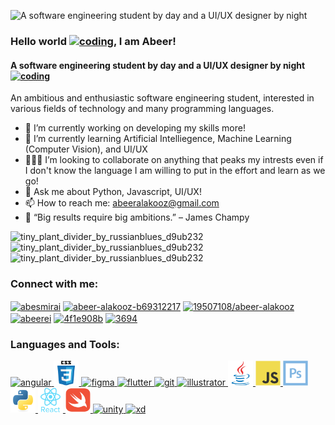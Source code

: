 ![A software engineering student by day and a UI/UX designer by night](https://user-images.githubusercontent.com/86795969/178088033-93921764-93df-4b90-98f5-8eb75da40a1b.png) 
### Hello world [<img src='https://user-images.githubusercontent.com/86795969/178086321-b7501b2d-8072-4aa0-aef8-430ca3505e0b.gif' alt='coding' height='25'>](1), I am Abeer!  
#### A software engineering student by day and a UI/UX designer by night [<img src='https://user-images.githubusercontent.com/86795969/178086244-4168540b-0734-4eb8-966d-6462690512f2.gif' alt='coding' height='30'>](1)

An ambitious and enthusiastic software engineering student, interested in various fields of technology and many programming languages. 

- 🔭 I’m currently working on developing my skills more! 
- 🌱 I’m currently learning Artificial Intelliegence, Machine Learning (Computer Vision), and UI/UX 
- 👩🏻‍💻 I’m looking to collaborate on anything that peaks my intrests even if I don't know the language I am willing to put in the effort and learn as we go! 
- 💬 Ask me about Python, Javascript, UI/UX!
- 📫 How to reach me: abeeralakooz@gmail.com 
- 📖 “Big results require big ambitions.” – James Champy

![tiny_plant_divider_by_russianblues_d9ub232](https://user-images.githubusercontent.com/86795969/178086449-51fcc493-0300-4c81-ab81-4807791ffec7.png)![tiny_plant_divider_by_russianblues_d9ub232](https://user-images.githubusercontent.com/86795969/178086454-2b82c38a-f039-43d3-a50c-0c71f1c8e6c4.png)![tiny_plant_divider_by_russianblues_d9ub232](https://user-images.githubusercontent.com/86795969/178086457-839cd837-c455-4128-89c6-716070068820.png)



<h3 align="left">Connect with me:</h3>
<p align="left">
<a href="https://twitter.com/abesmirai" target="blank"><img align="center" src="https://raw.githubusercontent.com/rahuldkjain/github-profile-readme-generator/master/src/images/icons/Social/twitter.svg" alt="abesmirai" height="30" width="40" /></a>
<a href="https://linkedin.com/in/abeer-alakooz-b69312217" target="blank"><img align="center" src="https://raw.githubusercontent.com/rahuldkjain/github-profile-readme-generator/master/src/images/icons/Social/linked-in-alt.svg" alt="abeer-alakooz-b69312217" height="30" width="40" /></a>
<a href="https://stackoverflow.com/users/19507108/abeer-alakooz" target="blank"><img align="center" src="https://raw.githubusercontent.com/rahuldkjain/github-profile-readme-generator/master/src/images/icons/Social/stack-overflow.svg" alt="19507108/abeer-alakooz" height="30" width="40" /></a>
<a href="https://dribbble.com/abeerei" target="blank"><img align="center" src="https://raw.githubusercontent.com/rahuldkjain/github-profile-readme-generator/master/src/images/icons/Social/dribbble.svg" alt="abeerei" height="30" width="40" /></a>
<a href="https://www.behance.net/4f1e908b" target="blank"><img align="center" src="https://raw.githubusercontent.com/rahuldkjain/github-profile-readme-generator/master/src/images/icons/Social/behance.svg" alt="4f1e908b" height="30" width="40" /></a>
<a href="https://discord.gg/3694" target="blank"><img align="center" src="https://raw.githubusercontent.com/rahuldkjain/github-profile-readme-generator/master/src/images/icons/Social/discord.svg" alt="3694" height="30" width="40" /></a>
</p>

<h3 align="left">Languages and Tools:</h3>
<p align="left"> <a href="https://angular.io" target="_blank" rel="noreferrer"> <img src="https://angular.io/assets/images/logos/angular/angular.svg" alt="angular" width="40" height="40"/> </a> <a href="https://www.w3schools.com/css/" target="_blank" rel="noreferrer"> <img src="https://raw.githubusercontent.com/devicons/devicon/master/icons/css3/css3-original-wordmark.svg" alt="css3" width="40" height="40"/> </a> <a href="https://www.figma.com/" target="_blank" rel="noreferrer"> <img src="https://www.vectorlogo.zone/logos/figma/figma-icon.svg" alt="figma" width="40" height="40"/> </a> <a href="https://flutter.dev" target="_blank" rel="noreferrer"> <img src="https://www.vectorlogo.zone/logos/flutterio/flutterio-icon.svg" alt="flutter" width="40" height="40"/> </a> <a href="https://git-scm.com/" target="_blank" rel="noreferrer"> <img src="https://www.vectorlogo.zone/logos/git-scm/git-scm-icon.svg" alt="git" width="40" height="40"/> </a> <a href="https://www.adobe.com/in/products/illustrator.html" target="_blank" rel="noreferrer"> <img src="https://www.vectorlogo.zone/logos/adobe_illustrator/adobe_illustrator-icon.svg" alt="illustrator" width="40" height="40"/> </a> <a href="https://www.java.com" target="_blank" rel="noreferrer"> <img src="https://raw.githubusercontent.com/devicons/devicon/master/icons/java/java-original.svg" alt="java" width="40" height="40"/> </a> <a href="https://developer.mozilla.org/en-US/docs/Web/JavaScript" target="_blank" rel="noreferrer"> <img src="https://raw.githubusercontent.com/devicons/devicon/master/icons/javascript/javascript-original.svg" alt="javascript" width="40" height="40"/> </a> <a href="https://www.photoshop.com/en" target="_blank" rel="noreferrer"> <img src="https://raw.githubusercontent.com/devicons/devicon/master/icons/photoshop/photoshop-line.svg" alt="photoshop" width="40" height="40"/> </a> <a href="https://www.python.org" target="_blank" rel="noreferrer"> <img src="https://raw.githubusercontent.com/devicons/devicon/master/icons/python/python-original.svg" alt="python" width="40" height="40"/> </a> <a href="https://reactjs.org/" target="_blank" rel="noreferrer"> <img src="https://raw.githubusercontent.com/devicons/devicon/master/icons/react/react-original-wordmark.svg" alt="react" width="40" height="40"/> </a> <a href="https://developer.apple.com/swift/" target="_blank" rel="noreferrer"> <img src="https://raw.githubusercontent.com/devicons/devicon/master/icons/swift/swift-original.svg" alt="swift" width="40" height="40"/> </a> <a href="https://unity.com/" target="_blank" rel="noreferrer"> <img src="https://www.vectorlogo.zone/logos/unity3d/unity3d-icon.svg" alt="unity" width="40" height="40"/> </a> <a href="https://www.adobe.com/products/xd.html" target="_blank" rel="noreferrer"> <img src="https://cdn.worldvectorlogo.com/logos/adobe-xd.svg" alt="xd" width="40" height="40"/> </a> </p>



